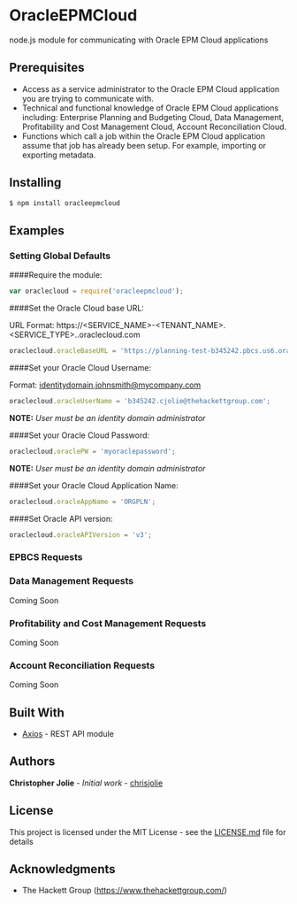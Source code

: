 # OracleEPMCloud

node.js module for communicating with Oracle EPM Cloud applications


## Prerequisites

* Access as a service administrator to the Oracle EPM Cloud application you are trying to communicate with.
* Technical and functional knowledge of Oracle EPM Cloud applications including: Enterprise Planning and Budgeting Cloud, Data Management, Profitability and Cost Management Cloud, Account Reconciliation Cloud.
* Functions which call a job within the Oracle EPM Cloud application assume that job has already been setup.  For example, importing or exporting metadata.



## Installing

```bash
$ npm install oracleepmcloud
```

## Examples

### Setting Global Defaults


####Require the module:

```js
var oraclecloud = require('oracleepmcloud');
```


####Set the Oracle Cloud base URL:

URL Format: https://<SERVICE_NAME>-<TENANT_NAME>.<SERVICE_TYPE>.<dcX>.oraclecloud.com

```js
oraclecloud.oracleBaseURL = 'https://planning-test-b345242.pbcs.us6.oraclecloud.com';
```


####Set your Oracle Cloud Username:

Format: identitydomain.johnsmith@mycompany.com

```js
oraclecloud.oracleUserName = 'b345242.cjolie@thehackettgroup.com';
```

**NOTE:** *User must be an identity domain administrator*

####Set your Oracle Cloud Password:

```js
oraclecloud.oraclePW = 'myoraclepassword';
```

**NOTE:** *User must be an identity domain administrator*


####Set your Oracle Cloud Application Name:

```js
oraclecloud.oracleAppName = 'ORGPLN';
```


####Set Oracle API version:

```js
oraclecloud.oracleAPIVersion = 'v3';
```


### EPBCS Requests



### Data Management Requests

Coming Soon

### Profitability and Cost Management Requests

Coming Soon

### Account Reconciliation Requests

Coming Soon


## Built With

* [Axios](https://www.npmjs.com/package/axios) - REST API module


## Authors

**Christopher Jolie** - *Initial work* - [chrisjolie](https://github.com/ChrisJolie)

## License

This project is licensed under the MIT License - see the [LICENSE.md](LICENSE.md) file for details

## Acknowledgments

* The Hackett Group (https://www.thehackettgroup.com/)

